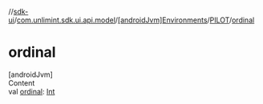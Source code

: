 //[sdk-ui](../../../../index.md)/[com.unlimint.sdk.ui.api.model](../../index.md)/[[androidJvm]Environments](../index.md)/[PILOT](index.md)/[ordinal](ordinal.md)



# ordinal  
[androidJvm]  
Content  
val [ordinal](ordinal.md): [Int](https://kotlinlang.org/api/latest/jvm/stdlib/kotlin/-int/index.html)  



